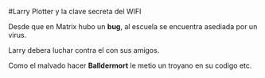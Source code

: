 #Larry Plotter y la clave secreta del WIFI

Desde que en Matrix hubo un **bug**, al escuela se encuentra asediada por un virus.

Larry debera luchar contra el con sus amigos.

Como el malvado hacer **Balldermort** le metio un troyano en su codigo etc.

